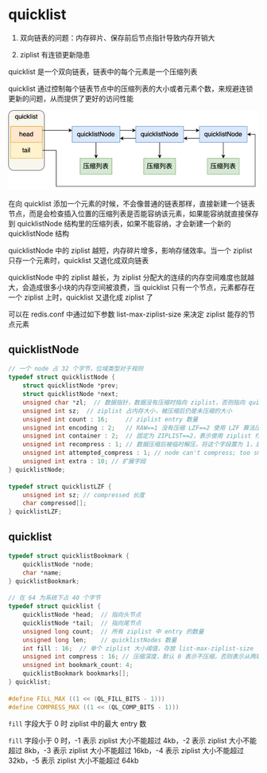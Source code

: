 # quicklist

1. 双向链表的问题：内存碎片、保存前后节点指针导致内存开销大

2. ziplist 有连锁更新隐患

quicklist 是一个双向链表，链表中的每个元素是一个压缩列表

quicklist 通过控制每个链表节点中的压缩列表的大小或者元素个数，来规避连锁更新的问题，从而提供了更好的访问性能

![](../../Picture/Redis/src/quicklist/01.png)

在向 quicklist 添加一个元素的时候，不会像普通的链表那样，直接新建一个链表节点，而是会检查插入位置的压缩列表是否能容纳该元素，如果能容纳就直接保存到 quicklistNode 结构里的压缩列表，如果不能容纳，才会新建一个新的 quicklistNode 结构

quicklistNode 中的 ziplist 越短，内存碎片增多，影响存储效率。当一个 ziplist 只存一个元素时，quicklist 又退化成双向链表

quicklistNode 中的 ziplist 越长，为 ziplist 分配大的连续的内存空间难度也就越大，会造成很多小块的内存空间被浪费，当 quicklist 只有一个节点，元素都存在一个 ziplist 上时，quicklist 又退化成 ziplist 了

可以在 redis.conf 中通过如下参数 list-max-ziplist-size 来决定 ziplist 能存的节点元素

## quicklistNode

```cpp
// 一个 node 占 32 个字节，位域类型对于规则
typedef struct quicklistNode {
    struct quicklistNode *prev;
    struct quicklistNode *next;
    unsigned char *zl;  // 数据指针，数据没有压缩时指向 ziplist，否则指向 quicklisLZF
    unsigned int sz;  // ziplist 占内存大小，被压缩后仍是未压缩的大小
    unsigned int count : 16;     // ziplist entry 数量
    unsigned int encoding : 2;   // RAW==1 没有压缩 LZF==2 使用 LZF 算法压缩
    unsigned int container : 2;  // 固定为 ZIPLIST==2，表示使用 ziplist 作为数据容器
    unsigned int recompress : 1; // 数据压缩后被临时解压，将这个字段置为 1，后面有机会再将数据压缩
    unsigned int attempted_compress : 1; // node can't compress; too small
    unsigned int extra : 10; // 扩展字段
} quicklistNode;

typedef struct quicklistLZF {
    unsigned int sz; // compressed 长度
    char compressed[];
} quicklistLZF;
```

## quicklist

```cpp
typedef struct quicklistBookmark {
    quicklistNode *node;
    char *name;
} quicklistBookmark;

// 在 64 为系统下占 40 个字节
typedef struct quicklist {
    quicklistNode *head;  // 指向头节点
    quicklistNode *tail;  // 指向尾节点
    unsigned long count;  // 所有 ziplist 中 entry 的数量
    unsigned long len;    // quicklistNodes 数量
    int fill : 16;  // 单个 ziplist 大小阈值，存放 list-max-ziplist-size
    unsigned int compress : 16; // 压缩深度，默认 0 表示不压缩，否则表示从两端开始有多少个节点不压缩，实际深度由 ist-compress-depth 决定
    unsigned int bookmark_count: 4;
    quicklistBookmark bookmarks[];
} quicklist;

#define FILL_MAX ((1 << (QL_FILL_BITS - 1)))
#define COMPRESS_MAX ((1 << (QL_COMP_BITS - 1)))
```

`fill` 字段大于 0 时 ziplist 中的最大 entry 数

`fill` 字段小于 0 时，-1 表示 ziplist 大小不能超过 4kb，-2 表示 ziplist 大小不能超过 8kb，-3 表示 ziplist 大小不能超过 16kb，-4 表示 ziplist 大小不能超过 32kb，-5 表示 ziplist 大小不能超过 64kb